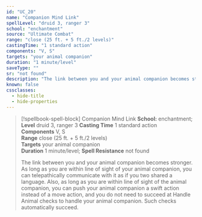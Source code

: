 ```yaml
---
id: "UC_20"
name: "Companion Mind Link"
spellLevel: "druid 3, ranger 3"
school: "enchantment"
source: "Ultimate Combat"
range: "close (25 ft. + 5 ft./2 levels)"
castingTime: "1 standard action"
components: "V, S"
targets: "your animal companion"
duration: "1 minute/level"
saveType: ""
sr: "not found"
description: "The link between you and your animal companion becomes stronger. As long as you are within line of sight of your animal companion, you can telepathically communicate with it as if you two shared a language. Also, as long as you are within line of sight of the animal companion, you can push your animal companion a swift action instead of a move action, and you do not need to succeed at Handle Animal checks to handle your animal companion. Such checks automatically succeed."
known: false
cssclasses:
  - hide-title
  - hide-properties
---
```


> [!spellbook-spell-block] Companion Mind Link
> **School:** enchantment; **Level** druid 3, ranger 3
> **Casting Time** 1 standard action  
> **Components** V, S  
> **Range** close (25 ft. + 5 ft./2 levels)  
> **Targets** your animal companion  
> **Duration** 1 minute/level; **Spell Resistance** not found
> 
> The link between you and your animal companion becomes stronger. As long as you are within line of sight of your animal companion, you can telepathically communicate with it as if you two shared a language. Also, as long as you are within line of sight of the animal companion, you can push your animal companion a swift action instead of a move action, and you do not need to succeed at Handle Animal checks to handle your animal companion. Such checks automatically succeed.